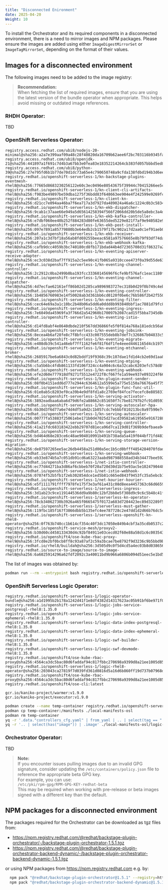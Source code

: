 ```yaml
---
title: "Disconnected Enironment"
date: 2025-04-20
Weight: 10
---
```

To install the Orchestrator and its required components in a disconnected environment, there is a need to mirror images and NPM packages.
Please ensure the images are added using either `ImageDigestMirrorSet` or `ImageTagMirrorSet`, depending on the format of their values.

## Images for a disconnected environment
The following images need to be added to the image registry:

> **Recommendation:**  
> When fetching the list of required images, ensure that you are using the latest version of the bundle operator when appropriate. This helps avoid missing or outdated image references.

### RHDH Operator:
TBD

### OpenShift Serverless Operator:
```
registry.access.redhat.com/ubi8/nodejs-20-minimal@sha256:a2a7e399aaf09a48c28f40820da16709b62aee6f2bc703116b9345fab5830861
registry.access.redhat.com/ubi8/openjdk-21@sha256:441897a1f691c7d4b3a67bb3e0fea83e18352214264cb383fd057bbbd5ed863c
registry.access.redhat.com/ubi8/python-39@sha256:27e795fd6b1b77de70d1dc73a65e4c790650748a9cfda138fdbd194b3d6eea3d
registry.redhat.io/openshift-serverless-1/kn-backstage-plugins-eventmesh-rhel8@sha256:77665d8683230256122e60c3ec0496e80543675f39944c70415266ee5cffd080
registry.redhat.io/openshift-serverless-1/kn-client-cli-artifacts-rhel8@sha256:f983be49897be59dba1275f36bdd83f648663ee904e4f242599e9269fc354fd7
registry.redhat.io/openshift-serverless-1/kn-client-kn-rhel8@sha256:d21cc7e094aa46ba7f6ea717a3d7927da489024a46a6c1224c0b3c5834dcb7a6
registry.redhat.io/openshift-serverless-1/kn-ekb-dispatcher-rhel8@sha256:9cab1c37aae66e949a5d65614258394f566f2066dd20b5de5a8ebc3a4dd17e4c
registry.redhat.io/openshift-serverless-1/kn-ekb-kafka-controller-rhel8@sha256:e7dbf060ee40b252f884283d80fe63655ded5229e821f7af9e940582e969fc01
registry.redhat.io/openshift-serverless-1/kn-ekb-post-install-rhel8@sha256:097e7891a85779880b3e64edb2cb1579f17bc902a17d2aa0c1ef91aeb088f5f1
registry.redhat.io/openshift-serverless-1/kn-ekb-receiver-rhel8@sha256:207a1c3d7bf18a56ab8fd69255beeac6581a97576665e8b79f93df74da911285
registry.redhat.io/openshift-serverless-1/kn-ekb-webhook-kafka-rhel8@sha256:cafb9dcc4059b3bc740180cd8fb171bdad44b4d72365708d31f86327a29b9ec5
registry.redhat.io/openshift-serverless-1/kn-eventing-apiserver-receive-adapter-rhel8@sha256:ec3c038d2baf7ff915a2c5ee90c41fb065a9310ccee473f0a39d55de632293e3
registry.redhat.io/openshift-serverless-1/kn-eventing-channel-controller-rhel8@sha256:2c2912c0ba2499b0ba193fcc33360145696f6cfe9bf576afc1eac1180f50b08d
registry.redhat.io/openshift-serverless-1/kn-eventing-channel-dispatcher-rhel8@sha256:4d7ecfae62161eff86b02d1285ca9896983727ec318b0d29f0b749c4eba31226
registry.redhat.io/openshift-serverless-1/kn-eventing-controller-rhel8@sha256:1b4856760983e14f50028ab3d361bb6cd0120f0be6c76b586f2b42f5507c3f63
registry.redhat.io/openshift-serverless-1/kn-eventing-filter-rhel8@sha256:cec64e69a3a1c10bc2b48b06a5dd6a0ddd8b993840bbf1ac7881d79fc854bc91
registry.redhat.io/openshift-serverless-1/kn-eventing-ingress-rhel8@sha256:7e6049da45969fa3f766d2a542960b170097b2087cad15f5bba7345d8cdc0dad
registry.redhat.io/openshift-serverless-1/kn-eventing-istio-controller-rhel8@sha256:d14fd8abf4e8640dbde210f567dd36866fe5f0f814a768a181edcb56a8e7f35b
registry.redhat.io/openshift-serverless-1/kn-eventing-jobsink-rhel8@sha256:8ecea4b6af28fe8c7f8bfcc433c007555deb8b7def7c326867b04833c524565d
registry.redhat.io/openshift-serverless-1/kn-eventing-migrate-rhel8@sha256:e408db39c541a46ebf7ff1162fe6f81f6df1fe4eeed4461165d4cb1979c63d27
registry.redhat.io/openshift-serverless-1/kn-eventing-mtchannel-broker-rhel8@sha256:2685917be6a6843c0d82bddf19f9368c39c107dae1fd1d4cb2e69d1aa87588ec
registry.redhat.io/openshift-serverless-1/kn-eventing-mtping-rhel8@sha256:c5a5b6bc4fdb861133fd106f324cc4a904c6c6a32cabc6203efc578d8f46bbf4
registry.redhat.io/openshift-serverless-1/kn-eventing-webhook-rhel8@sha256:efe2d60e777918df9271f5512e4722f8cf667fe1a59ee937e093224f66bc8cbf
registry.redhat.io/openshift-serverless-1/kn-plugin-event-sender-rhel8@sha256:08f0b4151edd6d777e2944c6364612a5599e5a775e5150a76676a45f753c2e23
registry.redhat.io/openshift-serverless-1/kn-plugin-func-func-util-rhel8@sha256:01e0ab5c8203ef0ca39b4e9df8fd1a8c2769ef84fce7fecefc8e8858315e71ca
registry.redhat.io/openshift-serverless-1/kn-serving-activator-rhel8@sha256:3892eadbaa6aba6d79d6fe2a88662c851650f7c7be81797b2fc91d0593a763d1
registry.redhat.io/openshift-serverless-1/kn-serving-autoscaler-hpa-rhel8@sha256:6b30d3f6d77a6e74d4df5a9d2c1b057cdc7ebbbf810213bc0a97590e741bae1c
registry.redhat.io/openshift-serverless-1/kn-serving-autoscaler-rhel8@sha256:00777fa53883f25061ebe171b0d47025d27acd39582a619565e9167288321952
registry.redhat.io/openshift-serverless-1/kn-serving-controller-rhel8@sha256:41a21fdc683183422ebb29707d81eca96d7ca119d01f369b9defbaea94c09939
registry.redhat.io/openshift-serverless-1/kn-serving-queue-rhel8@sha256:bd464d68e283ce6c48ae904010991b491b738ada5a419f044bf71fd48326005b
registry.redhat.io/openshift-serverless-1/kn-serving-storage-version-migration-rhel8@sha256:de87597265ee5ac26db4458a251d00a5ec1b5cd0bfff4854284070fdadddb7ab
registry.redhat.io/openshift-serverless-1/kn-serving-webhook-rhel8@sha256:eb33e874b5a7c051db91cd6a63223aabd987988558ad34b34477bee592ceb3ab
registry.redhat.io/openshift-serverless-1/net-istio-controller-rhel8@sha256:ec77d44271ba3d86af6cbbeb70f20a720d30d1b75e93ac5e1024790448edf1dd
registry.redhat.io/openshift-serverless-1/net-istio-webhook-rhel8@sha256:07074f52b5fb1f2eb302854dce1ed5b81c665ed843f9453fc35a5ebcb1a36696
registry.redhat.io/openshift-serverless-1/net-kourier-kourier-rhel8@sha256:e5f1111791ffff7978fe175f3e3af61a431c08d8eea4457363c66d66596364d8
registry.redhat.io/openshift-serverless-1/serverless-ingress-rhel8@sha256:3d1ab23c9ce119144536dd9a9b80c12bf2bb8e5f308d9c9c6c5b48c41f4aa89e
registry.redhat.io/openshift-serverless-1/serverless-kn-operator-rhel8@sha256:78cb34062730b3926a465f0665475f0172a683d7204423ec89d32289f5ee329d
registry.redhat.io/openshift-serverless-1/serverless-must-gather-rhel8@sha256:119fbc185f167f3866dbb5b135efc4ee787728c2e47dd1d2d66b76dc5c43609e
registry.redhat.io/openshift-serverless-1/serverless-openshift-kn-rhel8-operator@sha256:0f763b740cc1b614cf354c40f3dc17050e849b4cbf3a35cdb0537c2897d44c95
registry.redhat.io/openshift-service-mesh/proxyv2-rhel8@sha256:b30d60cd458133430d4c92bf84911e03cecd02f60e88a58d1c6c003543cf833a
registry.redhat.io/openshift4/ose-kube-rbac-proxy-rhel9@sha256:3fcd8e2bf0bcb8ff8c93a87af2c59a3bcae7be8792f9d3236c9b5bbd9b6db3b2
registry.redhat.io/rhel8/buildah@sha256:3d505d9c0f5d4cd5a4ec03b8d038656c6cdbdf5191e00ce6388f7e0e4d2f1b74
registry.redhat.io/source-to-image/source-to-image-rhel8@sha256:6a6025914296a62fdf2092c3a40011bd9b966a6806b094d51eec5e1bd5026ef4
```

The list of images was obtained by:
```bash
podman run --rm --entrypoint bash registry.redhat.io/openshift-serverless-1/serverless-operator-bundle:1.35.0  -c "cat /manifests/serverless-operator.clusterserviceversion.yaml" | yq '.spec.relatedImages[].image' | sort | uniq
```

### OpenShift Serverless Logic Operator:
```
registry.redhat.io/openshift-serverless-1/logic-operator-bundle@sha256:a1d1995b2b178a1242d41f1e8df4382d14317623ac05b91bf6be971f0ac5a227
registry.redhat.io/openshift-serverless-1/logic-jobs-service-postgresql-rhel8:1.35.0
registry.redhat.io/openshift-serverless-1/logic-jobs-service-ephemeral-rhel8:1.35.0
registry.redhat.io/openshift-serverless-1/logic-data-index-postgresql-rhel8:1.35.0
registry.redhat.io/openshift-serverless-1/logic-data-index-ephemeral-rhel8:1.35.0
registry.redhat.io/openshift-serverless-1/logic-swf-builder-rhel8:1.35.0
registry.redhat.io/openshift-serverless-1/logic-swf-devmode-rhel8:1.35.0
registry.redhat.io/openshift4/ose-kube-rbac-proxy@sha256:4564ca3dc5bac80d6faddaf94c817fbbc270698a9399d8a21ee1005d85ceda56
registry.redhat.io/openshift-serverless-1/logic-rhel8-operator@sha256:203043ca27819f7d039fd361d0816d5a16d6b860ff19d737b07968ddfba3d2cd
registry.redhat.io/openshift4/ose-kube-rbac-proxy@sha256:4564ca3dc5bac80d6faddaf94c817fbbc270698a9399d8a21ee1005d85ceda56
registry.redhat.io/openshift4/ose-cli:latest

gcr.io/kaniko-project/warmer:v1.9.0
gcr.io/kaniko-project/executor:v1.9.0
```

```bash
podman create --name temp-container registry.redhat.io/openshift-serverless-1/logic-operator-bundle:1.35.0-5
podman cp temp-container:/manifests ./local-manifests-osl
podman rm temp-container
yq -r '.data."controllers_cfg.yaml" | from_yaml | .. | select(tag == "!!str") | select(test("^.*\\/.*:.*$"))' ./local-manifests-osl/logic-operator-rhel8-controllers-config_v1_configmap.yaml
yq -r '.. | select(has("image")) | .image' ./local-manifests-osl/logic-operator-rhel8.clusterserviceversion.yaml
```

### Orchestrator Operator:
TBD

> **Note:**  
> If you encounter issues pulling images due to an invalid GPG signature, consider updating the `/etc/containers/policy.json` file to reference the appropriate beta GPG key.  
> For example, you can use:  
> `/etc/pki/rpm-gpg/RPM-GPG-KEY-redhat-beta`  
> This may be required when working with pre-release or beta images signed with a different key than the default.

## NPM packages for a disconnected environment
The packages required for the Orchestrator can be downloaded as tgz files from:
* https://npm.registry.redhat.com/@redhat/backstage-plugin-orchestrator/-/backstage-plugin-orchestrator-1.5.1.tgz
* https://npm.registry.redhat.com/@redhat/backstage-plugin-orchestrator-backend-dynamic/-/backstage-plugin-orchestrator-backend-dynamic-1.5.1.tgz

or using NPM packages from https://npm.registry.redhat.com e.g. by:
```bash
  npm pack "@redhat/backstage-plugin-orchestrator@1.5.1" --registry=https://npm.registry.redhat.com
  npm pack "@redhat/backstage-plugin-orchestrator-backend-dynamic@1.5.1" --registry=https://npm.registry.redhat.com
```

